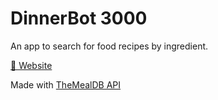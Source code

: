 # DinnerBot 3000

An app to search for food recipes by ingredient.

[🔗 Website](https://qnt.github.io/dinnerbot-3000/)

Made with [TheMealDB API](https://www.themealdb.com/api.php)
